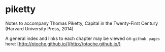 # piketty
Notes to accompany Thomas Piketty, Capital in the Twenty-First Century (Harvard University Press, 2014)  

A general index and links to each chapter may be viewed on ``github pages`` here: [http://ptoche.github.io/](http://ptoche.github.io/)  
